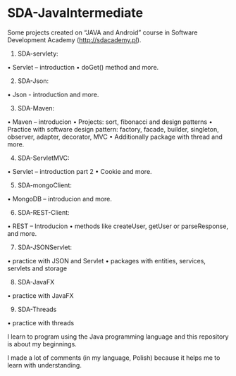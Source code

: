 # SDA-JavaIntermediate

Some projects created on “JAVA and Android” course in Software Development Academy (http://sdacademy.pl).

1)	SDA-servlety:

•	Servlet – introduction
•	doGet() method and more.

2)	SDA-Json:

•	Json - introduction and more.

3)	SDA-Maven:

•	Maven – introducion
•	Projects: sort, fibonacci and design patterns
•	Practice with software design pattern: factory, facade, builder, singleton, observer, adapter, decorator, MVC
•	Additionally package with thread and more.

4)	SDA-ServletMVC:

•	Servlet – introduction part 2
•	Cookie and more.

5)	SDA-mongoClient:

•	MongoDB – introducion and more.

6)	SDA-REST-Client:

•	REST – Introducion
•	methods like createUser, getUser or parseResponse, and more.

7) SDA-JSONServlet:

•	practice with JSON and Servlet
•	packages with entities, services, servlets and storage

8)	SDA-JavaFX

•	practice with JavaFX

9)	SDA-Threads

•	practice with threads

I learn to program using the Java programming language and this repository is about my beginnings. 

I made a lot of comments (in my language, Polish) because it helps me to learn with understanding.
